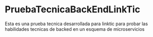 # PruebaTecnicaBackEndLinkTic
Esta es una prueba tecnica desarrollada para linktic para probar las habilidades tecnicas de backed en un esquema de microservicios 
